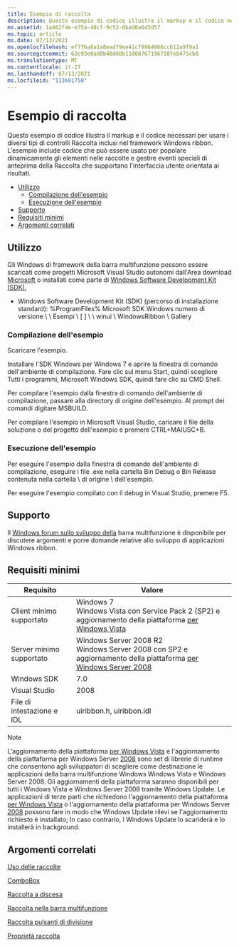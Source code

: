 ```yaml
---
title: Esempio di raccolta
description: Questo esempio di codice illustra il markup e il codice necessari per usare i diversi tipi di controlli Raccolta inclusi nel framework Windows ribbon.
ms.assetid: 1a462f4e-e75a-40cf-9c52-0bad0a645d57
ms.topic: article
ms.date: 07/13/2021
ms.openlocfilehash: ef776a8a1a8eadf9ee41cf9964066cc612a9f9a1
ms.sourcegitcommit: 63c93e0ad0b48d60b11008767196718feb475cb0
ms.translationtype: MT
ms.contentlocale: it-IT
ms.lasthandoff: 07/13/2021
ms.locfileid: "113691750"
---
```

# <a name="gallery-sample"></a>Esempio di raccolta

Questo esempio di codice illustra il markup e il codice necessari per usare i diversi tipi di controlli Raccolta inclusi nel framework Windows ribbon. L'esempio include codice che può essere usato per popolare dinamicamente gli elementi nelle raccolte e gestire eventi speciali di anteprima della Raccolta che supportano l'interfaccia utente orientata ai risultati.

- [Utilizzo](#usage)
  - [Compilazione dell'esempio](#building-the-sample)
  - [Esecuzione dell'esempio](#running-the-sample)
- [Supporto](#support)
- [Requisiti minimi](#minimum-requirements)
- [Argomenti correlati](#related-topics)

## <a name="usage"></a>Utilizzo

Gli Windows di framework della barra multifunzione possono essere scaricati come progetti Microsoft Visual Studio autonomi dall'Area download [Microsoft](https://www.microsoft.com/download/details.aspx?id=9620) o installati come parte di [Windows Software Development Kit (SDK).](https://developer.microsoft.com/windows/downloads/sdk-archive/)

- Windows Software Development Kit (SDK) (percorso di installazione standard): %ProgramFiles% Microsoft SDK Windows numero di versione \\ \\ Esempi \\ \[ \] \\ \\ winui \\ WindowsRibbon \\ Gallery

### <a name="building-the-sample"></a>Compilazione dell'esempio

Scaricare l'esempio.

Installare l'SDK Windows per Windows 7 e aprire la finestra di comando dell'ambiente di compilazione. Fare clic sul menu Start, quindi scegliere Tutti i programmi, Microsoft Windows SDK, quindi fare clic su CMD Shell.

Per compilare l'esempio dalla finestra di comando dell'ambiente di compilazione, passare alla directory di origine dell'esempio. Al prompt dei comandi digitare MSBUILD.

Per compilare l'esempio in Microsoft Visual Studio, caricare il file della soluzione o del progetto dell'esempio e premere CTRL+MAIUSC+B.

### <a name="running-the-sample"></a>Esecuzione dell'esempio

Per eseguire l'esempio dalla finestra di comando dell'ambiente di compilazione, eseguire i file .exe nella cartella Bin Debug o Bin Release contenuta nella cartella \\ di origine \\ dell'esempio.

Per eseguire l'esempio compilato con il debug in Visual Studio, premere F5.

## <a name="support"></a>Supporto

Il [Windows forum sullo sviluppo della](https://social.msdn.microsoft.com/Forums/windowsdesktop/home?forum=windowsribbondevelopment) barra multifunzione è disponibile per discutere argomenti e porre domande relative allo sviluppo di applicazioni Windows ribbon.

## <a name="minimum-requirements"></a>Requisiti minimi



| Requisito | Valore |
|--------------------------|--------------------------------------------------------------------------------------------------------------------------------------------------------------------------|
| Client minimo supportato | Windows 7<br/> Windows Vista con Service Pack 2 (SP2) e aggiornamento della piattaforma [per Windows Vista](https://msdn.microsoft.com/library/dd378748.aspx)<br/>         |
| Server minimo supportato | Windows Server 2008 R2<br/> Windows Server 2008 con SP2 e aggiornamento della piattaforma [per Windows Server 2008](https://msdn.microsoft.com/library/dd378748.aspx)<br/> |
| Windows SDK              | 7.0                                                                                                                                                                      |
| Visual Studio            | 2008                                                                                                                                                                     |
| File di intestazione e IDL     | uiribbon.h, uiribbon.idl                                                                                                                                                 |



 

> [!Note]  
> L'aggiornamento della piattaforma [per Windows Vista](https://msdn.microsoft.com/library/dd378748.aspx) e l'aggiornamento della piattaforma per Windows Server [2008](https://msdn.microsoft.com/library/dd378748.aspx) sono set di librerie di runtime che consentono agli sviluppatori di scegliere come destinazione le applicazioni della barra multifunzione Windows Windows Vista e Windows Server 2008. Gli aggiornamenti della piattaforma saranno disponibili per tutti i Windows Vista e Windows Server 2008 tramite Windows Update. Le applicazioni di terze parti che richiedono l'aggiornamento della piattaforma [per Windows Vista](https://msdn.microsoft.com/library/dd378748.aspx) o l'aggiornamento della piattaforma per Windows Server [2008](https://msdn.microsoft.com/library/dd378748.aspx) possono fare in modo che Windows Update rilevi se l'aggiornamento richiesto è installato; In caso contrario, l Windows Update lo scariderà e lo installerà in background.

 

## <a name="related-topics"></a>Argomenti correlati

<dl> <dt>

[Uso delle raccolte](ribbon-controls-galleries.md)
</dt> <dt>

[ComboBox](windowsribbon-controls-combobox.md)
</dt> <dt>

[Raccolta a discesa](windowsribbon-controls-dropdowngallery.md)
</dt> <dt>

[Raccolta nella barra multifunzione](windowsribbon-controls-inribbongallery.md)
</dt> <dt>

[Raccolta pulsanti di divisione](windowsribbon-controls-splitbuttongallery.md)
</dt> <dt>

[Proprietà raccolta](windowsribbon-reference-properties-collection.md)
</dt> </dl>

 

 





